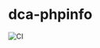 # dca-phpinfo

![CI](https://github.com/academiaonline/dca-phpinfo/workflows/CI/badge.svg?branch=docker)
